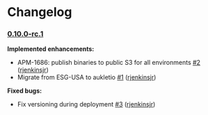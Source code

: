 # Changelog

### [0.10.0-rc.1](https://github.com/aukletio/Auklet-Releaser-C/tree/0.10.0-rc.1)

**Implemented enhancements:**

- APM-1686: publish binaries to public S3 for all environments [#2](https://github.com/aukletio/Auklet-Releaser-C/pull/2) ([rjenkinsjr](https://github.com/rjenkinsjr))
- Migrate from ESG-USA to aukletio [#1](https://github.com/aukletio/Auklet-Releaser-C/pull/1) ([rjenkinsjr](https://github.com/rjenkinsjr))

**Fixed bugs:**

- Fix versioning during deployment [#3](https://github.com/aukletio/Auklet-Releaser-C/pull/3) ([rjenkinsjr](https://github.com/rjenkinsjr))
